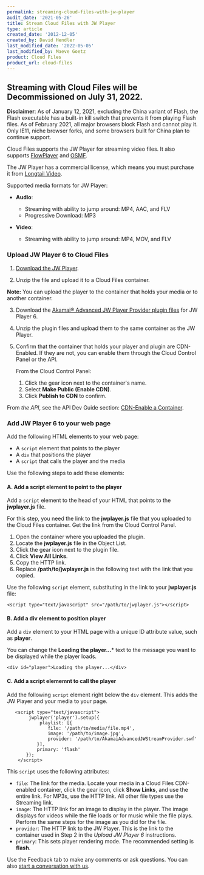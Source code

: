 ```yaml
---
permalink: streaming-cloud-files-with-jw-player
audit_date: '2021-05-26'
title: Stream Cloud Files with JW Player
type: article
created_date: '2012-12-05'
created_by: David Hendler
last_modified_date: '2022-05-05'
last_modified_by: Maeve Goetz
product: Cloud Files
product_url: cloud-files
---
```

## Streaming with Cloud Files will be Decommissioned on July 31, 2022.

**Disclaimer**: As of January 12, 2021, excluding the China variant 
of Flash, the Flash executable has a built-in kill switch that 
prevents it from playing Flash files. As of February 2021, all major 
browsers block Flash and cannot play it. Only IE11, niche browser forks, 
and some browsers built for China plan to continue support.

Cloud Files supports the JW Player for streaming video files. It also
supports [FlowPlayer](https://docs-ospc.rackspace.com/support/how-to/cloud-files/cloud-files-streaming-with-flowplayer-plugins)
and [OSMF](https://docs-ospc.rackspace.com/support/how-to/cloud-files/cloud-files-streaming-with-osmf-plugins).

The JW Player has a commercial license, which means you must purchase it
from [Longtail Video](https://www.longtailvideo.com/order).

Supported media formats for JW Player:

- **Audio**:

   - Streaming with ability to jump around: MP4, AAC, and FLV
   - Progressive Download: MP3

- **Video**:

   - Streaming with ability to jump around: MP4, MOV, and FLV

### Upload JW Player 6 to Cloud Files

1. [Download the JW Player](https://www.longtailvideo.com/jw-player/).

2. Unzip the file and upload it to a Cloud Files container.

  **Note:** You can upload the player to the container that holds your 
  media or to another container.

3. Download the [Akamai&reg; Advanced JW Player Provider plugin files](http://mediapm.edgesuite.net/jw/) for JW Player 6.

4. Unzip the plugin files and upload them to the same container as the
   JW Player.

5. Confirm that the container that holds your player and plugin are
   CDN-Enabled. If they are not, you can enable them through the Cloud Control
   Panel or the API.

   From the Cloud Control Panel:

   1. Click the gear icon next to the container's name.
   2. Select **Make Public (Enable CDN)**.
   3. Click **Publish to CDN** to confirm.

  From *the API*, see the API Dev Guide section:
  [CDN-Enable a Container](https://docs.rackspace.com/docs/cloud-files/v1/cdn-api-reference/cdn-container-services-operations).

### Add JW Player 6 to your web page

Add the following HTML elements to your web page:

  - A `script` element that points to the player
  - A `div` that positions the player
  - A `script` that calls the player and the media

Use the following steps to add these elements:

#### A. Add a script element to point to the player

Add a `script` element to the head of your HTML that points to 
the **jwplayer.js** file.

For this step, you need the link to the **jwplayer.js** file that you 
uploaded to the Cloud Files container. Get the link from the Cloud 
Control Panel.

1. Open the container where you uploaded the plugin.
2. Locate the **jwplayer.js** file in the Object List.
3. Click the gear icon next to the plugin file.
4. Click **View All Links**.
5. Copy the HTTP link.
6. Replace **/path/to/jwplayer.js** in the following text with the link
   that you copied.

  Use the following `script` element, substituting in the link to 
  your **jwplayer.js** file:

    <script type="text/javascript" src="/path/to/jwplayer.js"></script>

#### B. Add a div element to position player

Add a `div` element to your HTML page with a unique ID attribute value,
such as **player**.

You can change the **Loading the player...*** text to the message you want
to be displayed while the player loads.

    <div id="player">Loading the player...</div>

#### C. Add a script elememnt to call the player

Add the following `script` element right below the `div` element. This
adds the JW Player and your media to your page.

       <script type="text/javascript">
            jwplayer('player').setup({
                playlist: [{
                   file: '/path/to/media/file.mp4',
                   image: '/path/to/image.jpg',
                   provider: '/path/to/AkamaiAdvancedJWStreamProvider.swf'
               }],
               primary: 'flash'
           });
        </script>

This `script` uses the following attributes:

 - `file`: The link for the media. Locate your media in a Cloud Files 
 CDN-enabled container, click the gear icon, click **Show Links**, and use 
 the entire link. For MP3s, use the HTTP link. All other file types use 
 the Streaming link.
- `image`: The HTTP link for an image to display in the player. The 
  image displays for videos while the file loads or for music while the 
  file plays. Perform the same steps for the image as you did for the file.
- `provider`: The HTTP link to the JW Player. This is the link to the 
  container used in Step 2 in the *Upload JW Player 6* instructions.
- `primary`: This sets player rendering mode. The recommended setting 
  is **flash**.

Use the Feedback tab to make any comments or ask questions. You can also [start a conversation with us](https://www.rackspace.com/contact).
